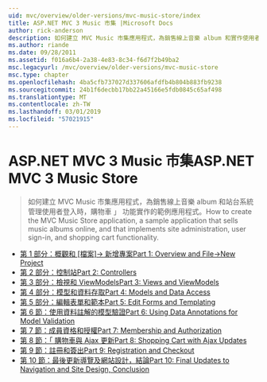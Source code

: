 ```yaml
---
uid: mvc/overview/older-versions/mvc-music-store/index
title: ASP.NET MVC 3 Music 市集 |Microsoft Docs
author: rick-anderson
description: 如何建立 MVC Music 市集應用程式，為銷售線上音樂 album 和實作使用者登入的網站管理 中的範例應用程式...
ms.author: riande
ms.date: 09/28/2011
ms.assetid: f016a6b4-2a38-4e83-8c34-f6d7f2b49ba2
msc.legacyurl: /mvc/overview/older-versions/mvc-music-store
msc.type: chapter
ms.openlocfilehash: 4ba5cfb737027d337606afdfb4b804b883fb9238
ms.sourcegitcommit: 24b1f6decbb17bb22a45166e5fdb0845c65af498
ms.translationtype: MT
ms.contentlocale: zh-TW
ms.lasthandoff: 03/01/2019
ms.locfileid: "57021915"
---
```

<a name="aspnet-mvc-3-music-store"></a><span data-ttu-id="173f5-103">ASP.NET MVC 3 Music 市集</span><span class="sxs-lookup"><span data-stu-id="173f5-103">ASP.NET MVC 3 Music Store</span></span>
====================
> <span data-ttu-id="173f5-104">如何建立 MVC Music 市集應用程式，為銷售線上音樂 album 和站台系統管理使用者登入時，購物車 」 功能實作的範例應用程式。</span><span class="sxs-lookup"><span data-stu-id="173f5-104">How to create the MVC Music Store application, a sample application that sells music albums online, and that implements site administration, user sign-in, and shopping cart functionality.</span></span>


- <span data-ttu-id="173f5-105">[第 1 部分：概觀和 [檔案]-> 新增專案](mvc-music-store-part-1.md)</span><span class="sxs-lookup"><span data-stu-id="173f5-105">[Part 1: Overview and File->New Project](mvc-music-store-part-1.md)</span></span>
- [<span data-ttu-id="173f5-106">第 2 部分：控制站</span><span class="sxs-lookup"><span data-stu-id="173f5-106">Part 2: Controllers</span></span>](mvc-music-store-part-2.md)
- [<span data-ttu-id="173f5-107">第 3 部分：檢視和 ViewModels</span><span class="sxs-lookup"><span data-stu-id="173f5-107">Part 3: Views and ViewModels</span></span>](mvc-music-store-part-3.md)
- [<span data-ttu-id="173f5-108">第 4 部分：模型和資料存取</span><span class="sxs-lookup"><span data-stu-id="173f5-108">Part 4: Models and Data Access</span></span>](mvc-music-store-part-4.md)
- [<span data-ttu-id="173f5-109">第 5 部分：編輯表單和範本</span><span class="sxs-lookup"><span data-stu-id="173f5-109">Part 5: Edit Forms and Templating</span></span>](mvc-music-store-part-5.md)
- [<span data-ttu-id="173f5-110">第 6 節：使用資料註解的模型驗證</span><span class="sxs-lookup"><span data-stu-id="173f5-110">Part 6: Using Data Annotations for Model Validation</span></span>](mvc-music-store-part-6.md)
- [<span data-ttu-id="173f5-111">第 7 節：成員資格和授權</span><span class="sxs-lookup"><span data-stu-id="173f5-111">Part 7: Membership and Authorization</span></span>](mvc-music-store-part-7.md)
- [<span data-ttu-id="173f5-112">第 8 節：「 購物車與 Ajax 更新</span><span class="sxs-lookup"><span data-stu-id="173f5-112">Part 8: Shopping Cart with Ajax Updates</span></span>](mvc-music-store-part-8.md)
- [<span data-ttu-id="173f5-113">第 9 節：註冊和簽出</span><span class="sxs-lookup"><span data-stu-id="173f5-113">Part 9: Registration and Checkout</span></span>](mvc-music-store-part-9.md)
- [<span data-ttu-id="173f5-114">第 10 節：最後更新導覽及網站設計，結論</span><span class="sxs-lookup"><span data-stu-id="173f5-114">Part 10: Final Updates to Navigation and Site Design, Conclusion</span></span>](mvc-music-store-part-10.md)
